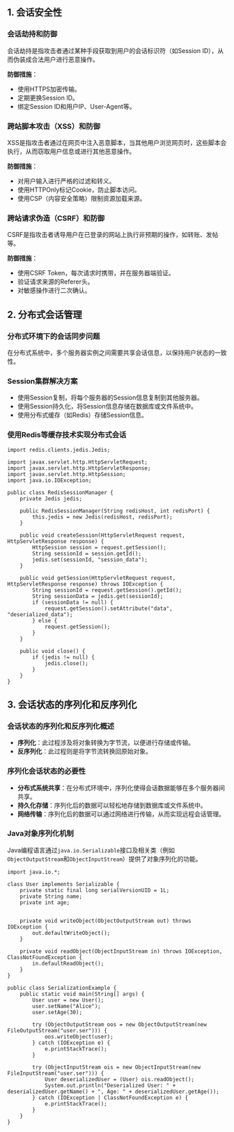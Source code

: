 ## 1. 会话安全性  
  
### 会话劫持和防御  
  
会话劫持是指攻击者通过某种手段获取到用户的会话标识符（如Session ID），从而伪装成合法用户进行恶意操作。  
  
**防御措施**：  
- 使用HTTPS加密传输。  
- 定期更换Session ID。  
- 绑定Session ID和用户IP、User-Agent等。  
  
### 跨站脚本攻击（XSS）和防御  
  
XSS是指攻击者通过在网页中注入恶意脚本，当其他用户浏览网页时，这些脚本会执行，从而窃取用户信息或进行其他恶意操作。  
  
**防御措施**：  
- 对用户输入进行严格的过滤和转义。  
- 使用HTTPOnly标记Cookie，防止脚本访问。  
- 使用CSP（内容安全策略）限制资源加载来源。  
  
### 跨站请求伪造（CSRF）和防御  
  
CSRF是指攻击者诱导用户在已登录的网站上执行非预期的操作，如转账、发帖等。  
  
**防御措施**：  
- 使用CSRF Token，每次请求时携带，并在服务器端验证。  
- 验证请求来源的Referer头。  
- 对敏感操作进行二次确认。  
  
## 2. 分布式会话管理  
  
### 分布式环境下的会话同步问题  
  
在分布式系统中，多个服务器实例之间需要共享会话信息，以保持用户状态的一致性。  
  
### Session集群解决方案  
  
- 使用Session复制，将每个服务器的Session信息复制到其他服务器。  
- 使用Session持久化，将Session信息存储在数据库或文件系统中。  
- 使用分布式缓存（如Redis）存储Session信息。  
  
### 使用Redis等缓存技术实现分布式会话  
  
``` 
import redis.clients.jedis.Jedis;  
  
import javax.servlet.http.HttpServletRequest;  
import javax.servlet.http.HttpServletResponse;  
import javax.servlet.http.HttpSession;  
import java.io.IOException;  
  
public class RedisSessionManager {  
    private Jedis jedis;  
  
    public RedisSessionManager(String redisHost, int redisPort) {  
        this.jedis = new Jedis(redisHost, redisPort);  
    }  
  
    public void createSession(HttpServletRequest request, HttpServletResponse response) {  
        HttpSession session = request.getSession();  
        String sessionId = session.getId();   
        jedis.set(sessionId, "session_data");  
    }  
  
    public void getSession(HttpServletRequest request, HttpServletResponse response) throws IOException {  
        String sessionId = request.getSession().getId();  
        String sessionData = jedis.get(sessionId);  
        if (sessionData != null) {   
            request.getSession().setAttribute("data", "deserialized_data");  
        } else {   
            request.getSession();  
        }  
    }  
    
    public void close() {  
        if (jedis != null) {  
            jedis.close();  
        }  
    }   
}
```
## 3. 会话状态的序列化和反序列化  
  
### 会话状态的序列化和反序列化概述  
  
- **序列化**：此过程涉及将对象转换为字节流，以便进行存储或传输。  
- **反序列化**：此过程则是将字节流转换回原始对象。  
  
### 序列化会话状态的必要性  
  
- **分布式系统共享**：在分布式环境中，序列化使得会话数据能够在多个服务器间共享。  
- **持久化存储**：序列化后的数据可以轻松地存储到数据库或文件系统中。  
- **网络传输**：序列化后的数据可以通过网络进行传输，从而实现远程会话管理。  
  
### Java对象序列化机制  
  
Java编程语言通过`java.io.Serializable`接口及相关类（例如`ObjectOutputStream`和`ObjectInputStream`）提供了对象序列化的功能。  

  
``` 
import java.io.*;  
  
class User implements Serializable {  
    private static final long serialVersionUID = 1L;  
    private String name;  
    private int age;  
  
  
    private void writeObject(ObjectOutputStream out) throws IOException {  
        out.defaultWriteObject(); 
    }  
    
    private void readObject(ObjectInputStream in) throws IOException, ClassNotFoundException {  
        in.defaultReadObject();    
    }  
}  
  
public class SerializationExample {  
    public static void main(String[] args) {  
        User user = new User();  
        user.setName("Alice");  
        user.setAge(30);  
  
        try (ObjectOutputStream oos = new ObjectOutputStream(new FileOutputStream("user.ser"))) {  
            oos.writeObject(user);  
        } catch (IOException e) {  
            e.printStackTrace();  
        }  
  
        try (ObjectInputStream ois = new ObjectInputStream(new FileInputStream("user.ser"))) {  
            User deserializedUser = (User) ois.readObject();  
            System.out.println("Deserialized User: " + deserializedUser.getName() + ", Age: " + deserializedUser.getAge());  
        } catch (IOException | ClassNotFoundException e) {  
            e.printStackTrace();  
        }  
    }  
}
```

